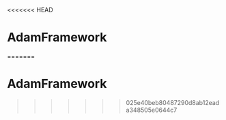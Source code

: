 <<<<<<< HEAD
# AdamFramework
=======
# AdamFramework
>>>>>>> 025e40beb80487290d8ab12eada348505e0644c7
